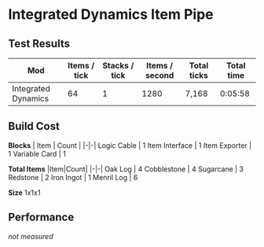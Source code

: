 # Integrated Dynamics Item Pipe

## Test Results
| Mod                   | Items / tick | Stacks / tick | Items / second | Total ticks | Total time |
|-|-|-|-|-|-|
| Integrated Dynamics   | 64           | 1             | 1280           | 7,168       | 0:05:58 |

## Build Cost
**Blocks**
| Item | Count |
|-|-|
Logic Cable | 1
Item Interface | 1
Item Exporter | 1
Variable Card | 1
  
**Total Items**
|Item|Count|
|-|-|
Oak Log | 4
Cobblestone | 4
Sugarcane | 3
Redstone | 2
Iron Ingot | 1
Menril Log | 6

**Size**
1x1x1

## Performance
*not measured*